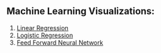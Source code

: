 ## Machine Learning Visualizations:
1. [Linear Regression](https://prachuryyakaushik.github.io/ml/sgd.htm)
2. [Logistic Regression](https://prachuryyakaushik.github.io/ml/logistic_regression.htm)
3. [Feed Forward Neural Network](https://prachuryyakaushik.github.io/ml/FFNN.htm)
